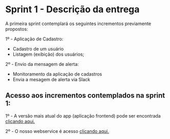 # Sprint 1 - Descrição da entrega

A primeira sprint contemplará os seguintes incrementos previamente propostos:

1º - Aplicação de Cadastro: 
- Cadastro de um usuário
- Listagem (exibição) dos usuários;


2º - Envio da mensagem de alerta:

- Monitoramento da aplicação de cadastros
- Envia a mesagem de alerta via Slack 


## Acesso aos incrementos contemplados na sprint 1:

1º - A versão mais atual do app (aplicação frontend) pode ser encontrada [clicando aqui.](https://github.com/Orbit-API/orbit-web)

2º - O nosso webservice é acesso [clicando aqui.](https://github.com/Orbit-API/orbit-webservice)

